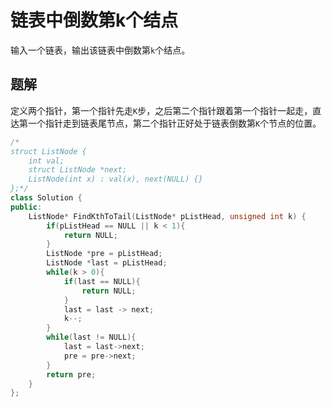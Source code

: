 # 链表中倒数第k个结点

输入一个链表，输出该链表中倒数第`k`个结点。

## 题解

定义两个指针，第一个指针先走`K`步，之后第二个指针跟着第一个指针一起走，直达第一个指针走到链表尾节点，第二个指针正好处于链表倒数第`K`个节点的位置。

```cpp
/*
struct ListNode {
    int val;
    struct ListNode *next;
    ListNode(int x) : val(x), next(NULL) {}
};*/
class Solution {
public:
    ListNode* FindKthToTail(ListNode* pListHead, unsigned int k) {
        if(pListHead == NULL || k < 1){
            return NULL;
        }
        ListNode *pre = pListHead;
        ListNode *last = pListHead;
        while(k > 0){
            if(last == NULL){
                return NULL;
            }
            last = last -> next;
            k--;
        }
        while(last != NULL){
            last = last->next;
            pre = pre->next;
        }
        return pre;
    }
};
```
